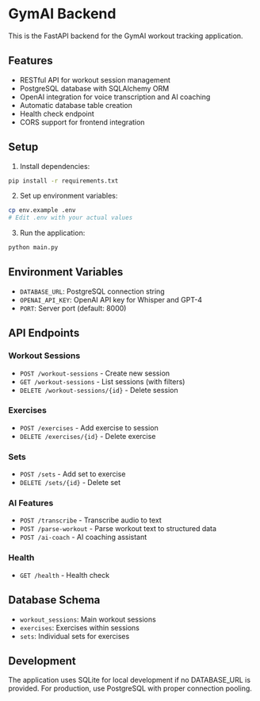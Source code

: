 # GymAI Backend

This is the FastAPI backend for the GymAI workout tracking application.

## Features

- RESTful API for workout session management
- PostgreSQL database with SQLAlchemy ORM
- OpenAI integration for voice transcription and AI coaching
- Automatic database table creation
- Health check endpoint
- CORS support for frontend integration

## Setup

1. Install dependencies:
```bash
pip install -r requirements.txt
```

2. Set up environment variables:
```bash
cp env.example .env
# Edit .env with your actual values
```

3. Run the application:
```bash
python main.py
```

## Environment Variables

- `DATABASE_URL`: PostgreSQL connection string
- `OPENAI_API_KEY`: OpenAI API key for Whisper and GPT-4
- `PORT`: Server port (default: 8000)

## API Endpoints

### Workout Sessions
- `POST /workout-sessions` - Create new session
- `GET /workout-sessions` - List sessions (with filters)
- `DELETE /workout-sessions/{id}` - Delete session

### Exercises
- `POST /exercises` - Add exercise to session
- `DELETE /exercises/{id}` - Delete exercise

### Sets
- `POST /sets` - Add set to exercise
- `DELETE /sets/{id}` - Delete set

### AI Features
- `POST /transcribe` - Transcribe audio to text
- `POST /parse-workout` - Parse workout text to structured data
- `POST /ai-coach` - AI coaching assistant

### Health
- `GET /health` - Health check

## Database Schema

- `workout_sessions`: Main workout sessions
- `exercises`: Exercises within sessions
- `sets`: Individual sets for exercises

## Development

The application uses SQLite for local development if no DATABASE_URL is provided.
For production, use PostgreSQL with proper connection pooling.

